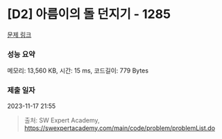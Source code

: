 # [D2] 아름이의 돌 던지기 - 1285 

[문제 링크](https://swexpertacademy.com/main/code/problem/problemDetail.do?contestProbId=AV18-stqI8oCFAZN) 

### 성능 요약

메모리: 13,560 KB, 시간: 15 ms, 코드길이: 779 Bytes

### 제출 일자

2023-11-17 21:55



> 출처: SW Expert Academy, https://swexpertacademy.com/main/code/problem/problemList.do